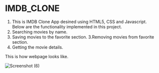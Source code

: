 # IMDB_CLONE
1. This is IMDB Clone App desined using HTML5, CSS and Javascript.
Below are the functionality implemented in this project.
  1. Searching movies by name.
  2. Saving movies to the favorite section.
  3.Removing movies from favorite section.
  4. Getting the movie details.
  
 This is how webpage looks like.


![Screenshot (6)](https://user-images.githubusercontent.com/75128959/232317448-b0e25f45-2ae1-4616-b07b-e009bb31f299.png)

